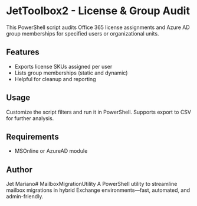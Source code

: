 # JetToolbox2 - License & Group Audit

This PowerShell script audits Office 365 license assignments and Azure AD group memberships for specified users or organizational units.

## Features
- Exports license SKUs assigned per user
- Lists group memberships (static and dynamic)
- Helpful for cleanup and reporting

## Usage
Customize the script filters and run it in PowerShell. Supports export to CSV for further analysis.

## Requirements
- MSOnline or AzureAD module

## Author
Jet Mariano# MailboxMigrationUtility
A PowerShell utility to streamline mailbox migrations in hybrid Exchange environments—fast, automated, and admin-friendly.
